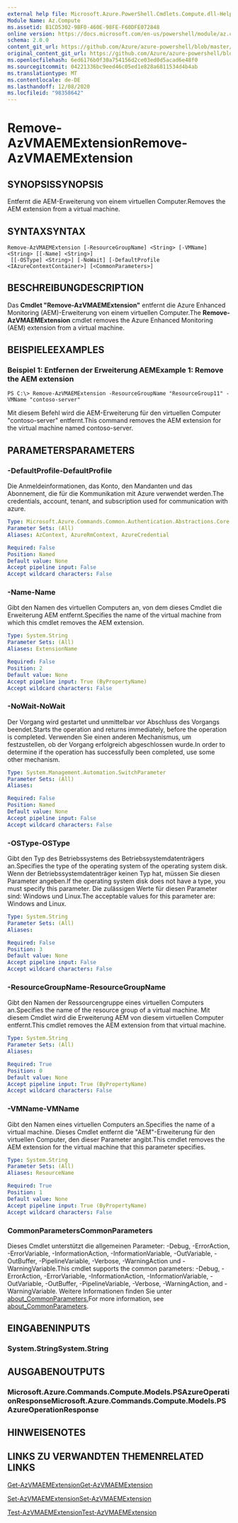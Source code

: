 ```yaml
---
external help file: Microsoft.Azure.PowerShell.Cmdlets.Compute.dll-Help.xml
Module Name: Az.Compute
ms.assetid: B1CD5302-9BF0-460E-98FE-F60DFE072848
online version: https://docs.microsoft.com/en-us/powershell/module/az.compute/remove-azvmaemextension
schema: 2.0.0
content_git_url: https://github.com/Azure/azure-powershell/blob/master/src/Compute/Compute/help/Remove-AzVMAEMExtension.md
original_content_git_url: https://github.com/Azure/azure-powershell/blob/master/src/Compute/Compute/help/Remove-AzVMAEMExtension.md
ms.openlocfilehash: 6ed6176b0f30a754156d2ce03ed0d5acad6e48f0
ms.sourcegitcommit: 04221336bc9eed46c05ed1e828a6811534d4b4ab
ms.translationtype: MT
ms.contentlocale: de-DE
ms.lasthandoff: 12/08/2020
ms.locfileid: "98358642"
---
```

# <span data-ttu-id="cf03c-101">Remove-AzVMAEMExtension</span><span class="sxs-lookup"><span data-stu-id="cf03c-101">Remove-AzVMAEMExtension</span></span>

## <span data-ttu-id="cf03c-102">SYNOPSIS</span><span class="sxs-lookup"><span data-stu-id="cf03c-102">SYNOPSIS</span></span>
<span data-ttu-id="cf03c-103">Entfernt die AEM-Erweiterung von einem virtuellen Computer.</span><span class="sxs-lookup"><span data-stu-id="cf03c-103">Removes the AEM extension from a virtual machine.</span></span>

## <span data-ttu-id="cf03c-104">SYNTAX</span><span class="sxs-lookup"><span data-stu-id="cf03c-104">SYNTAX</span></span>

```
Remove-AzVMAEMExtension [-ResourceGroupName] <String> [-VMName] <String> [[-Name] <String>]
 [[-OSType] <String>] [-NoWait] [-DefaultProfile <IAzureContextContainer>] [<CommonParameters>]
```

## <span data-ttu-id="cf03c-105">BESCHREIBUNG</span><span class="sxs-lookup"><span data-stu-id="cf03c-105">DESCRIPTION</span></span>
<span data-ttu-id="cf03c-106">Das **Cmdlet "Remove-AzVMAEMExtension"** entfernt die Azure Enhanced Monitoring (AEM)-Erweiterung von einem virtuellen Computer.</span><span class="sxs-lookup"><span data-stu-id="cf03c-106">The **Remove-AzVMAEMExtension** cmdlet removes the Azure Enhanced Monitoring (AEM) extension from a virtual machine.</span></span>

## <span data-ttu-id="cf03c-107">BEISPIELE</span><span class="sxs-lookup"><span data-stu-id="cf03c-107">EXAMPLES</span></span>

### <span data-ttu-id="cf03c-108">Beispiel 1: Entfernen der Erweiterung AEM</span><span class="sxs-lookup"><span data-stu-id="cf03c-108">Example 1: Remove the AEM extension</span></span>
```
PS C:\> Remove-AzVMAEMExtension -ResourceGroupName "ResourceGroup11" -VMName "contoso-server"
```

<span data-ttu-id="cf03c-109">Mit diesem Befehl wird die AEM-Erweiterung für den virtuellen Computer "contoso-server" entfernt.</span><span class="sxs-lookup"><span data-stu-id="cf03c-109">This command removes the AEM extension for the virtual machine named contoso-server.</span></span>

## <span data-ttu-id="cf03c-110">PARAMETERS</span><span class="sxs-lookup"><span data-stu-id="cf03c-110">PARAMETERS</span></span>

### <span data-ttu-id="cf03c-111">-DefaultProfile</span><span class="sxs-lookup"><span data-stu-id="cf03c-111">-DefaultProfile</span></span>
<span data-ttu-id="cf03c-112">Die Anmeldeinformationen, das Konto, den Mandanten und das Abonnement, die für die Kommunikation mit Azure verwendet werden.</span><span class="sxs-lookup"><span data-stu-id="cf03c-112">The credentials, account, tenant, and subscription used for communication with azure.</span></span>

```yaml
Type: Microsoft.Azure.Commands.Common.Authentication.Abstractions.Core.IAzureContextContainer
Parameter Sets: (All)
Aliases: AzContext, AzureRmContext, AzureCredential

Required: False
Position: Named
Default value: None
Accept pipeline input: False
Accept wildcard characters: False
```

### <span data-ttu-id="cf03c-113">-Name</span><span class="sxs-lookup"><span data-stu-id="cf03c-113">-Name</span></span>
<span data-ttu-id="cf03c-114">Gibt den Namen des virtuellen Computers an, von dem dieses Cmdlet die Erweiterung AEM entfernt.</span><span class="sxs-lookup"><span data-stu-id="cf03c-114">Specifies the name of the virtual machine from which this cmdlet removes the AEM extension.</span></span>

```yaml
Type: System.String
Parameter Sets: (All)
Aliases: ExtensionName

Required: False
Position: 2
Default value: None
Accept pipeline input: True (ByPropertyName)
Accept wildcard characters: False
```

### <span data-ttu-id="cf03c-115">-NoWait</span><span class="sxs-lookup"><span data-stu-id="cf03c-115">-NoWait</span></span>
<span data-ttu-id="cf03c-116">Der Vorgang wird gestartet und unmittelbar vor Abschluss des Vorgangs beendet.</span><span class="sxs-lookup"><span data-stu-id="cf03c-116">Starts the operation and returns immediately, before the operation is completed.</span></span> <span data-ttu-id="cf03c-117">Verwenden Sie einen anderen Mechanismus, um festzustellen, ob der Vorgang erfolgreich abgeschlossen wurde.</span><span class="sxs-lookup"><span data-stu-id="cf03c-117">In order to determine if the operation has successfully been completed, use some other mechanism.</span></span>

```yaml
Type: System.Management.Automation.SwitchParameter
Parameter Sets: (All)
Aliases:

Required: False
Position: Named
Default value: None
Accept pipeline input: False
Accept wildcard characters: False
```

### <span data-ttu-id="cf03c-118">-OSType</span><span class="sxs-lookup"><span data-stu-id="cf03c-118">-OSType</span></span>
<span data-ttu-id="cf03c-119">Gibt den Typ des Betriebssystems des Betriebssystemdatenträgers an.</span><span class="sxs-lookup"><span data-stu-id="cf03c-119">Specifies the type of the operating system of the operating system disk.</span></span>
<span data-ttu-id="cf03c-120">Wenn der Betriebssystemdatenträger keinen Typ hat, müssen Sie diesen Parameter angeben.</span><span class="sxs-lookup"><span data-stu-id="cf03c-120">If the operating system disk does not have a type, you must specify this parameter.</span></span>
<span data-ttu-id="cf03c-121">Die zulässigen Werte für diesen Parameter sind: Windows und Linux.</span><span class="sxs-lookup"><span data-stu-id="cf03c-121">The acceptable values for this parameter are: Windows and Linux.</span></span>

```yaml
Type: System.String
Parameter Sets: (All)
Aliases:

Required: False
Position: 3
Default value: None
Accept pipeline input: False
Accept wildcard characters: False
```

### <span data-ttu-id="cf03c-122">-ResourceGroupName</span><span class="sxs-lookup"><span data-stu-id="cf03c-122">-ResourceGroupName</span></span>
<span data-ttu-id="cf03c-123">Gibt den Namen der Ressourcengruppe eines virtuellen Computers an.</span><span class="sxs-lookup"><span data-stu-id="cf03c-123">Specifies the name of the resource group of a virtual machine.</span></span>
<span data-ttu-id="cf03c-124">Mit diesem Cmdlet wird die Erweiterung AEM von diesem virtuellen Computer entfernt.</span><span class="sxs-lookup"><span data-stu-id="cf03c-124">This cmdlet removes the AEM extension from that virtual machine.</span></span>

```yaml
Type: System.String
Parameter Sets: (All)
Aliases:

Required: True
Position: 0
Default value: None
Accept pipeline input: True (ByPropertyName)
Accept wildcard characters: False
```

### <span data-ttu-id="cf03c-125">-VMName</span><span class="sxs-lookup"><span data-stu-id="cf03c-125">-VMName</span></span>
<span data-ttu-id="cf03c-126">Gibt den Namen eines virtuellen Computers an.</span><span class="sxs-lookup"><span data-stu-id="cf03c-126">Specifies the name of a virtual machine.</span></span>
<span data-ttu-id="cf03c-127">Dieses Cmdlet entfernt die "AEM"-Erweiterung für den virtuellen Computer, den dieser Parameter angibt.</span><span class="sxs-lookup"><span data-stu-id="cf03c-127">This cmdlet removes the AEM extension for the virtual machine that this parameter specifies.</span></span>

```yaml
Type: System.String
Parameter Sets: (All)
Aliases: ResourceName

Required: True
Position: 1
Default value: None
Accept pipeline input: True (ByPropertyName)
Accept wildcard characters: False
```

### <span data-ttu-id="cf03c-128">CommonParameters</span><span class="sxs-lookup"><span data-stu-id="cf03c-128">CommonParameters</span></span>
<span data-ttu-id="cf03c-129">Dieses Cmdlet unterstützt die allgemeinen Parameter: -Debug, -ErrorAction, -ErrorVariable, -InformationAction, -InformationVariable, -OutVariable, -OutBuffer, -PipelineVariable, -Verbose, -WarningAction und -WarningVariable.</span><span class="sxs-lookup"><span data-stu-id="cf03c-129">This cmdlet supports the common parameters: -Debug, -ErrorAction, -ErrorVariable, -InformationAction, -InformationVariable, -OutVariable, -OutBuffer, -PipelineVariable, -Verbose, -WarningAction, and -WarningVariable.</span></span> <span data-ttu-id="cf03c-130">Weitere Informationen finden Sie unter [about_CommonParameters.](http://go.microsoft.com/fwlink/?LinkID=113216)</span><span class="sxs-lookup"><span data-stu-id="cf03c-130">For more information, see [about_CommonParameters](http://go.microsoft.com/fwlink/?LinkID=113216).</span></span>

## <span data-ttu-id="cf03c-131">EINGABEN</span><span class="sxs-lookup"><span data-stu-id="cf03c-131">INPUTS</span></span>

### <span data-ttu-id="cf03c-132">System.String</span><span class="sxs-lookup"><span data-stu-id="cf03c-132">System.String</span></span>

## <span data-ttu-id="cf03c-133">AUSGABEN</span><span class="sxs-lookup"><span data-stu-id="cf03c-133">OUTPUTS</span></span>

### <span data-ttu-id="cf03c-134">Microsoft.Azure.Commands.Compute.Models.PSAzureOperationResponse</span><span class="sxs-lookup"><span data-stu-id="cf03c-134">Microsoft.Azure.Commands.Compute.Models.PSAzureOperationResponse</span></span>

## <span data-ttu-id="cf03c-135">HINWEISE</span><span class="sxs-lookup"><span data-stu-id="cf03c-135">NOTES</span></span>

## <span data-ttu-id="cf03c-136">LINKS ZU VERWANDTEN THEMEN</span><span class="sxs-lookup"><span data-stu-id="cf03c-136">RELATED LINKS</span></span>

[<span data-ttu-id="cf03c-137">Get-AzVMAEMExtension</span><span class="sxs-lookup"><span data-stu-id="cf03c-137">Get-AzVMAEMExtension</span></span>](./Get-AzVMAEMExtension.md)

[<span data-ttu-id="cf03c-138">Set-AzVMAEMExtension</span><span class="sxs-lookup"><span data-stu-id="cf03c-138">Set-AzVMAEMExtension</span></span>](./Set-AzVMAEMExtension.md)

[<span data-ttu-id="cf03c-139">Test-AzVMAEMExtension</span><span class="sxs-lookup"><span data-stu-id="cf03c-139">Test-AzVMAEMExtension</span></span>](./Test-AzVMAEMExtension.md)


